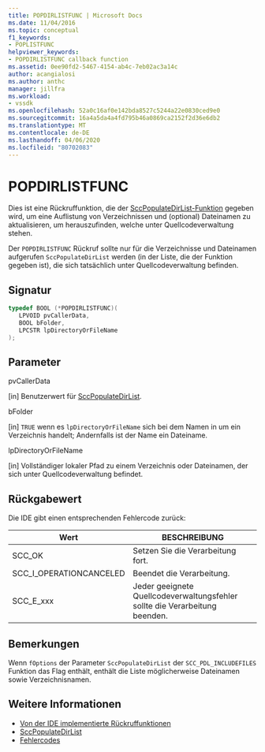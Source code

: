 ```yaml
---
title: POPDIRLISTFUNC | Microsoft Docs
ms.date: 11/04/2016
ms.topic: conceptual
f1_keywords:
- POPLISTFUNC
helpviewer_keywords:
- POPDIRLISTFUNC callback function
ms.assetid: 0ee90fd2-5467-4154-ab4c-7eb02ac3a14c
author: acangialosi
ms.author: anthc
manager: jillfra
ms.workload:
- vssdk
ms.openlocfilehash: 52a0c16af0e142bda8527c5244a22e0830ced9e0
ms.sourcegitcommit: 16a4a5da4a4fd795b46a0869ca2152f2d36e6db2
ms.translationtype: MT
ms.contentlocale: de-DE
ms.lasthandoff: 04/06/2020
ms.locfileid: "80702083"
---
```

# <a name="popdirlistfunc"></a>POPDIRLISTFUNC
Dies ist eine Rückruffunktion, die der [SccPopulateDirList-Funktion](../extensibility/sccpopulatedirlist-function.md) gegeben wird, um eine Auflistung von Verzeichnissen und (optional) Dateinamen zu aktualisieren, um herauszufinden, welche unter Quellcodeverwaltung stehen.

 Der `POPDIRLISTFUNC` Rückruf sollte nur für die Verzeichnisse und Dateinamen aufgerufen `SccPopulateDirList` werden (in der Liste, die der Funktion gegeben ist), die sich tatsächlich unter Quellcodeverwaltung befinden.

## <a name="signature"></a>Signatur

```cpp
typedef BOOL (*POPDIRLISTFUNC)(
   LPVOID pvCallerData,
   BOOL bFolder,
   LPCSTR lpDirectoryOrFileName
);
```

## <a name="parameters"></a>Parameter
 pvCallerData

[in] Benutzerwert für [SccPopulateDirList](../extensibility/sccpopulatedirlist-function.md).

 bFolder

[in] `TRUE` wenn es `lpDirectoryOrFileName` sich bei dem Namen in um ein Verzeichnis handelt; Andernfalls ist der Name ein Dateiname.

 lpDirectoryOrFileName

[in] Vollständiger lokaler Pfad zu einem Verzeichnis oder Dateinamen, der sich unter Quellcodeverwaltung befindet.

## <a name="return-value"></a>Rückgabewert
 Die IDE gibt einen entsprechenden Fehlercode zurück:

|Wert|BESCHREIBUNG|
|-----------|-----------------|
|SCC_OK|Setzen Sie die Verarbeitung fort.|
|SCC_I_OPERATIONCANCELED|Beendet die Verarbeitung.|
|SCC_E_xxx|Jeder geeignete Quellcodeverwaltungsfehler sollte die Verarbeitung beenden.|

## <a name="remarks"></a>Bemerkungen
 Wenn `fOptions` der Parameter `SccPopulateDirList` der `SCC_PDL_INCLUDEFILES` Funktion das Flag enthält, enthält die Liste möglicherweise Dateinamen sowie Verzeichnisnamen.

## <a name="see-also"></a>Weitere Informationen
- [Von der IDE implementierte Rückruffunktionen](../extensibility/callback-functions-implemented-by-the-ide.md)
- [SccPopulateDirList](../extensibility/sccpopulatedirlist-function.md)
- [Fehlercodes](../extensibility/error-codes.md)
